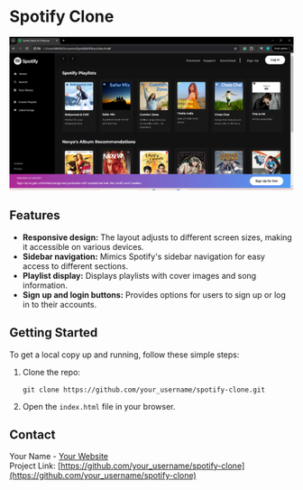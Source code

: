 # Spotify Clone

![Project Preview](preview.png)

## Features
- **Responsive design:** The layout adjusts to different screen sizes, making it accessible on various devices.
- **Sidebar navigation:** Mimics Spotify's sidebar navigation for easy access to different sections.
- **Playlist display:** Displays playlists with cover images and song information.
- **Sign up and login buttons:** Provides options for users to sign up or log in to their accounts.

## Getting Started
To get a local copy up and running, follow these simple steps:
1. Clone the repo:
    ```
    git clone https://github.com/your_username/spotify-clone.git
    ```
2. Open the `index.html` file in your browser.

## Contact
Your Name - [Your Website](https://example.com)  
Project Link: [https://github.com/your_username/spotify-clone](https://github.com/your_username/spotify-clone)

